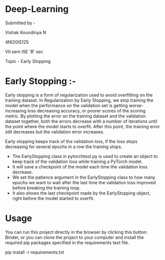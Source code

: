 # Deep-Learning
Submitted by -

Vishak Koundinya N 

4NI20IS125

VII sem ISE 'B' sec

Topic - Early Stopping

# Early Stopping :-
Early stopping is a form of regularization used to avoid overfitting on the training dataset. In Regularization by Early Stopping, we stop training the model when the performance on the validation set is getting worse- increasing loss decreasing accuracy, or poorer scores of the scoring metric. By plotting the error on the training dataset and the validation dataset together, both the errors decrease with a number of iterations until the point where the model starts to overfit. After this point, the training error still decreases but the validation error increases.

Early stopping keeps track of the validation loss, if the loss stops decreasing for several epochs in a row the training stops. 
* The EarlyStopping class in pytorchtool.py is used to create an object to keep track of the validation loss while training a PyTorch model.
* It will save a checkpoint of the model each time the validation loss decrease.
* We set the patience argument in the EarlyStopping class to how many epochs we want to wait after the last time the validation loss improved before breaking the training loop.
* It also shows the last checkpoint made by the EarlyStopping object, right before the model started to overfit. 

# Usage
You can run this project directly in the browser by clicking this button: Binder, or you can clone the project to your computer and install the required pip packages specified in the requirements text file.

pip install -r requirements.txt
